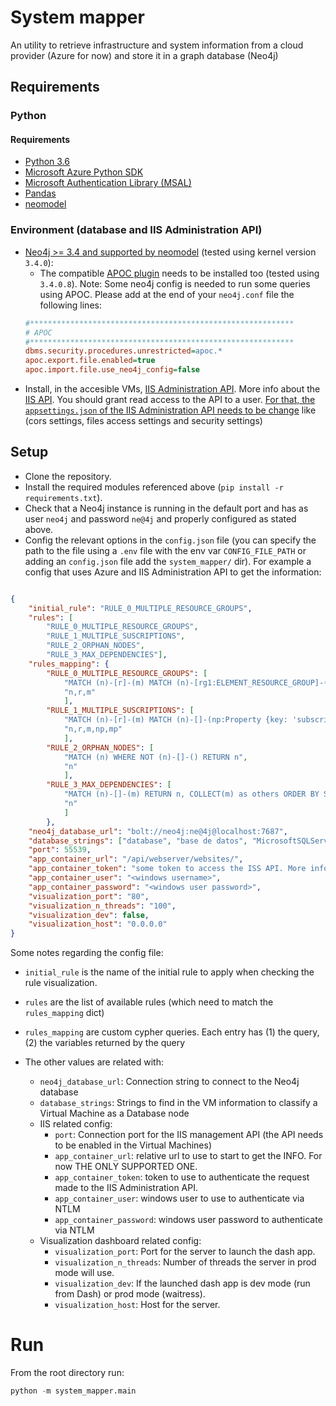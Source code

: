 # System mapper

An utility to retrieve infrastructure and system information from a cloud provider (Azure for now) and store it in a graph database (Neo4j)

## Requirements

### Python

#### Requirements
* [Python 3.6](https://www.python.org/downloads/release/python-368/)
* [Microsoft Azure Python SDK](https://github.com/Azure/azure-sdk-for-python/tree/master/sdk)
* [Microsoft Authentication Library (MSAL)](https://docs.microsoft.com/en-us/azure/active-directory/develop/reference-v2-libraries)
* [Pandas](https://pandas.pydata.org/)
* [neomodel](https://github.com/neo4j-contrib/neomodel)


### Environment (database and IIS Administration API)

* [Neo4j >= 3.4 and supported by neomodel](https://neo4j.com/) (tested using kernel version `3.4.0`):
    * The compatible [APOC plugin](https://github.com/neo4j-contrib/neo4j-apoc-procedures) needs to be installed too (tested using `3.4.0.8`). Note: Some neo4j config is needed to run some queries using APOC. Please add at the end of your `neo4j.conf` file the following lines:
    ```ini
    #***********************************************************
    # APOC
    #***********************************************************
    dbms.security.procedures.unrestricted=apoc.*
    apoc.export.file.enabled=true
    apoc.import.file.use_neo4j_config=false
    ```
* Install, in the accesible VMs, [IIS Administration API](https://github.com/microsoft/iis.administration). More info about the [IIS API](https://docs.microsoft.com/en-us/IIS-Administration/). You should grant read access to the API to a user. [For that, the `appsettings.json` of the IIS Administration API needs to be change](https://docs.microsoft.com/en-us/IIS-Administration/configuration/appsettings.json) like (cors settings, files access settings and security settings)

## Setup

* Clone the repository.
* Install the required modules referenced above (`pip install -r requirements.txt`).
* Check that a Neo4j instance is running in the default port and has as user `neo4j` and password `ne@4j` and properly configured as stated above.
* Config the relevant options in the `config.json` file (you can specify the path to the file using a `.env` file with the env var `CONFIG_FILE_PATH` or adding an `config.json` file add the `system_mapper/` dir). For example a config that uses Azure and IIS Administration API to get the information:

```json

{
    "initial_rule": "RULE_0_MULTIPLE_RESOURCE_GROUPS",
    "rules": [
        "RULE_0_MULTIPLE_RESOURCE_GROUPS",
        "RULE_1_MULTIPLE_SUSCRIPTIONS",
        "RULE_2_ORPHAN_NODES",
        "RULE_3_MAX_DEPENDENCIES"],
    "rules_mapping": {
        "RULE_0_MULTIPLE_RESOURCE_GROUPS": [
            "MATCH (n)-[r]-(m) MATCH (n)-[rg1:ELEMENT_RESOURCE_GROUP]-(nrg1) MATCH (m)-[rg2:ELEMENT_RESOURCE_GROUP]-(nrg2) WHERE NOT nrg1 = nrg2 RETURN n, r, m ",
            "n,r,m"
            ],
        "RULE_1_MULTIPLE_SUSCRIPTIONS": [
            "MATCH (n)-[r]-(m) MATCH (n)-[]-(np:Property {key: 'subscriptionId'}) MATCH (m)-[]-(mp:Property {key: 'subscriptionId'}) WHERE NOT np.value = mp.value RETURN n, r, m, np, mp ",
            "n,r,m,np,mp"
            ],
        "RULE_2_ORPHAN_NODES": [
            "MATCH (n) WHERE NOT (n)-[]-() RETURN n",
            "n"
            ],
        "RULE_3_MAX_DEPENDENCIES": [
            "MATCH (n)-[]-(m) RETURN n, COLLECT(m) as others ORDER BY SIZE(others) DESC LIMIT 1",
            "n"
            ]
        },
    "neo4j_database_url": "bolt://neo4j:ne@4j@localhost:7687",
    "database_strings": ["database", "base de datos", "MicrosoftSQLServer"],
    "port": 55539,
    "app_container_url": "/api/webserver/websites/",
    "app_container_token": "some token to access the ISS API. More info: https://docs.microsoft.com/en-us/IIS-Administration/management-portal/connecting",
    "app_container_user": "<windows username>",
    "app_container_password": "<windows user password>",
    "visualization_port": "80",
    "visualization_n_threads": "100",
    "visualization_dev": false,
    "visualization_host": "0.0.0.0"
}
```
Some notes regarding the config file:

* `initial_rule` is the name of the initial rule to apply when checking the rule visualization.

* `rules` are the list of available rules (which need to match the `rules_mapping` dict)

* `rules_mapping` are custom cypher queries. Each entry has (1) the query, (2) the variables returned by the query

* The other values are related with:
    * `neo4j_database_url`: Connection string to connect to the Neo4j database
    * `database_strings`: Strings to find in the VM information to classify a Virtual Machine as a Database node
    * IIS related config:
        * `port`: Connection port for the IIS management API (the API needs to be enabled in the Virtual Machines)
        * `app_container_url`: relative url to use to start to get the INFO. For now THE ONLY SUPPORTED ONE.
        * `app_container_token`: token to use to authenticate the request made to the IIS Administration API.
        * `app_container_user`: windows user to use to authenticate via NTLM
        * `app_container_password`: windows user password to authenticate via NTLM
    * Visualization dashboard related config:
        * `visualization_port`: Port for the server to launch the dash app.
        * `visualization_n_threads`: Number of threads the server in prod mode will use.
        * `visualization_dev`: If the launched dash app is dev mode (run from Dash) or prod mode (waitress).
        * `visualization_host`: Host for the server.

# Run

From the root directory run:

```python
python -m system_mapper.main
```

